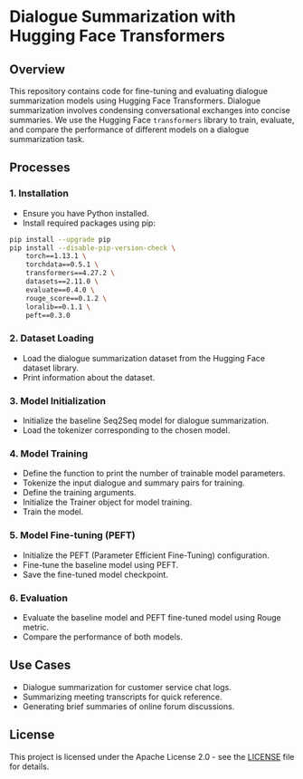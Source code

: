 # Dialogue Summarization with Hugging Face Transformers

## Overview

This repository contains code for fine-tuning and evaluating dialogue summarization models using Hugging Face Transformers. Dialogue summarization involves condensing conversational exchanges into concise summaries. We use the Hugging Face `transformers` library to train, evaluate, and compare the performance of different models on a dialogue summarization task.

## Processes

### 1. Installation

- Ensure you have Python installed.
- Install required packages using pip:

```bash
pip install --upgrade pip
pip install --disable-pip-version-check \
    torch==1.13.1 \
    torchdata==0.5.1 \
    transformers==4.27.2 \
    datasets==2.11.0 \
    evaluate==0.4.0 \
    rouge_score==0.1.2 \
    loralib==0.1.1 \
    peft==0.3.0
```

### 2. Dataset Loading

- Load the dialogue summarization dataset from the Hugging Face dataset library.
- Print information about the dataset.

### 3. Model Initialization

- Initialize the baseline Seq2Seq model for dialogue summarization.
- Load the tokenizer corresponding to the chosen model.

### 4. Model Training

- Define the function to print the number of trainable model parameters.
- Tokenize the input dialogue and summary pairs for training.
- Define the training arguments.
- Initialize the Trainer object for model training.
- Train the model.

### 5. Model Fine-tuning (PEFT)

- Initialize the PEFT (Parameter Efficient Fine-Tuning) configuration.
- Fine-tune the baseline model using PEFT.
- Save the fine-tuned model checkpoint.

### 6. Evaluation

- Evaluate the baseline model and PEFT fine-tuned model using Rouge metric.
- Compare the performance of both models.

## Use Cases

- Dialogue summarization for customer service chat logs.
- Summarizing meeting transcripts for quick reference.
- Generating brief summaries of online forum discussions.

## License

This project is licensed under the Apache License 2.0 - see the [LICENSE](LICENSE) file for details.
